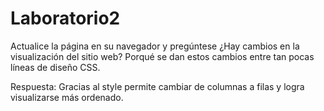 # Laboratorio2
Actualice la página en su navegador y pregúntese ¿Hay cambios en la visualización del sitio web?  Porqué se dan estos cambios entre tan pocas líneas de diseño CSS.

Respuesta: Gracias al style permite cambiar de columnas a filas y logra visualizarse más ordenado.